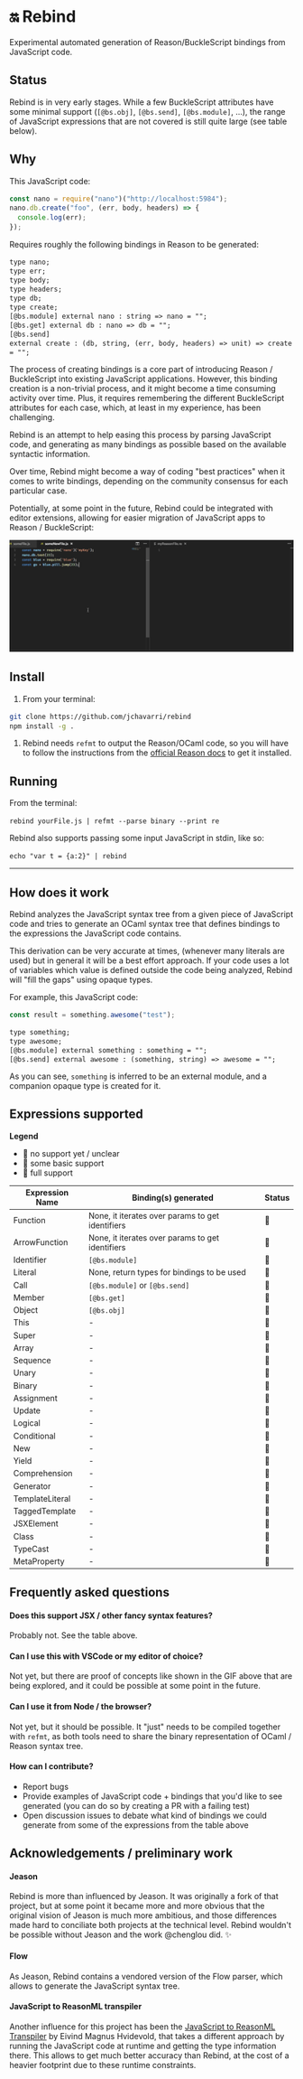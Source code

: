 # :on: Rebind

Experimental automated generation of Reason/BuckleScript bindings from JavaScript code.

## Status

Rebind is in very early stages. While a few BuckleScript attributes have some minimal support (`[@bs.obj]`, `[@bs.send]`, `[@bs.module]`, ...), the range of JavaScript expressions that are not covered is still quite large (see table below).

## Why

This JavaScript code:

```javascript
const nano = require("nano")("http://localhost:5984");
nano.db.create("foo", (err, body, headers) => {
  console.log(err);
});
```

Requires roughly the following bindings in Reason to be generated:

```reason
type nano;
type err;
type body;
type headers;
type db;
type create;
[@bs.module] external nano : string => nano = "";
[@bs.get] external db : nano => db = "";
[@bs.send]
external create : (db, string, (err, body, headers) => unit) => create = "";
```

The process of creating bindings is a core part of introducing Reason / BuckleScript into existing JavaScript applications. However, this binding creation is a non-trivial process, and it might become a time consuming activity over time. Plus, it requires remembering the different BuckleScript attributes for each case, which, at least in my experience, has been challenging.

Rebind is an attempt to help easing this process by parsing JavaScript code, and generating as many bindings as possible based on the available syntactic information.

Over time, Rebind might become a way of coding "best practices" when it comes to write bindings, depending on the community consensus for each particular case.

Potentially, at some point in the future, Rebind could be integrated with editor extensions, allowing for easier migration of JavaScript apps to Reason / BuckleScript:

![Potential VSCode integration](./docs-assets/rebind-vscode.gif)

## Install

1. From your terminal:
```bash
git clone https://github.com/jchavarri/rebind
npm install -g .
```
1. Rebind needs `refmt` to output the Reason/OCaml code, so you will have to follow the instructions from the [official Reason docs](https://reasonml.github.io/docs/en/global-installation.html) to get it installed.

## Running

From the terminal:

`rebind yourFile.js | refmt --parse binary --print re`

Rebind also supports passing some input JavaScript in stdin, like so:

`echo "var t = {a:2}" | rebind`

---

## How does it work

Rebind analyzes the JavaScript syntax tree from a given piece of JavaScript code and tries to generate an OCaml syntax tree that defines bindings to the expressions the JavaScript code contains.

This derivation can be very accurate at times, (whenever many literals are used) but in general it will be a best effort approach. If your code uses a lot of variables which value is defined outside the code being analyzed, Rebind will "fill the gaps" using opaque types.

For example, this JavaScript code:

```javascript
const result = something.awesome("test");
```

```reason
type something;
type awesome;
[@bs.module] external something : something = "";
[@bs.send] external awesome : (something, string) => awesome = "";
```

As you can see, `something` is inferred to be an external module, and a companion opaque type is created for it.

## Expressions supported

**Legend**
- :egg: no support yet / unclear
- :hatching_chick: some basic support
- :chicken: full support

Expression Name | Binding(s) generated | Status
------------ | ------------- | -------------
Function | None, it iterates over params to get identifiers | :hatching_chick:
ArrowFunction | None, it iterates over params to get identifiers | :hatching_chick:
Identifier | `[@bs.module]` | :hatching_chick:
Literal | None, return types for bindings to be used | :hatching_chick:
Call | `[@bs.module]` or `[@bs.send]` | :hatching_chick:
Member | `[@bs.get]` | :hatching_chick:
Object | `[@bs.obj]` | :hatching_chick:
This | - | :egg:
Super | - | :egg:
Array | - | :egg:
Sequence | - | :egg:
Unary | - | :egg:
Binary | - | :egg:
Assignment | - | :egg:
Update | - | :egg:
Logical | - | :egg:
Conditional | - | :egg:
New | - | :egg:
Yield | - | :egg:
Comprehension | - | :egg:
Generator | - | :egg:
TemplateLiteral | - | :egg:
TaggedTemplate | - | :egg:
JSXElement | - | :egg:
Class | - | :egg:
TypeCast | - | :egg:
MetaProperty | - | :egg:


## Frequently asked questions

#### Does this support JSX / other fancy syntax features?

Probably not. See the table above.

#### Can I use this with VSCode or my editor of choice?

Not yet, but there are proof of concepts like shown in the GIF above that are being explored, and it could be possible at some point in the future.

#### Can I use it from Node / the browser?

Not yet, but it should be possible. It "just" needs to be compiled together with `refmt`, as both tools need to share the binary representation of OCaml / Reason syntax tree.

#### How can I contribute?

* Report bugs
* Provide examples of JavaScript code + bindings that you'd like to see generated (you can do so by creating a PR with a failing test)
* Open discussion issues to debate what kind of bindings we could generate from some of the expressions from the table above

## Acknowledgements / preliminary work

#### Jeason

Rebind is more than influenced by Jeason. It was originally a fork of that project, but at some point it became more and more obvious that the original vision of Jeason is much more ambitious, and those differences made hard to conciliate both projects at the technical level. Rebind wouldn't be possible without Jeason and the work @chenglou did. :sparkles:

#### Flow

As Jeason, Rebind contains a vendored version of the Flow parser, which allows to generate the JavaScript syntax tree.

#### JavaScript to ReasonML transpiler

Another influence for this project has been the [JavaScript to ReasonML Transpiler](https://github.com/emnh/js-to-reasonml-transpiler) by Eivind Magnus Hvidevold, that takes a different approach by running the JavaScript code at runtime and getting the type information there. This allows to get much better accuracy than Rebind, at the cost of a heavier footprint due to these runtime constraints.
